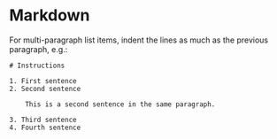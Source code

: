 # Markdown

For multi-paragraph list items, indent the lines as much as the previous paragraph, e.g.:

	# Instructions
	
	1. First sentence
	2. Second sentence
	
	    This is a second sentence in the same paragraph.
	
	3. Third sentence
	4. Fourth sentence
